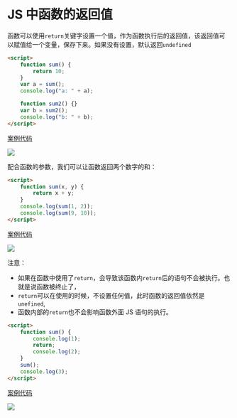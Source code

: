 # JS 中函数的返回值

函数可以使用`return`关键字设置一个值，作为函数执行后的返回值，该返回值可以赋值给一个变量，保存下来。如果没有设置，默认返回`undefined`

```html
<script>
    function sum() {
        return 10;
    }
    var a = sum();
    console.log("a: " + a);

    function sum2() {}
    var b = sum2();
    console.log("b: " + b);
</script>
```

[案例代码](./demo/demo01.html)

![](./images/01.png)

配合函数的参数，我们可以让函数返回两个数字的和：

```html
<script>
    function sum(x, y) {
        return x + y;
    }
    console.log(sum(1, 2));
    console.log(sum(9, 10));
</script>
```

[案例代码](./demo/demo02.html)

![](./images/02.png)

注意：

-   如果在函数中使用了`return`，会导致该函数内`return`后的语句不会被执行。也就是说函数被终止了，
-   `return`可以在使用的时候，不设置任何值，此时函数的返回值依然是`unefined`,
-   函数内部的`return`也不会影响函数外面 JS 语句的执行。

```html
<script>
    function sum() {
        console.log(1);
        return;
        console.log(2);
    }
    sum();
    console.log(3);
</script>
```

[案例代码](./demo/demo03.html)

![](./images/03.png)
